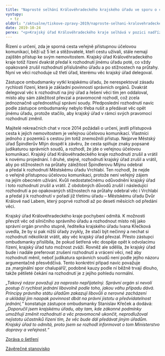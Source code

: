 ```yaml
---
title: "Naprosté selhání Královéhradeckého krajského úřadu ve sporu o cestu"
vystupy:
  - tz
oldUrl: "/aktualne/tiskove-zpravy-2019/naproste-selhani-kralovehradeckeho-krajskeho-uradu-ve-sporu-o-cestu"
date: 2019-10-24
perex: "<p>Krajský úřad Královéhradeckého kraje selhává v pozici nadřízeného správního orgánu. Ve sporu o cestu přesouvá rozhodování z úřadu na úřad a podílí se tak na průtazích. Volí postup, který vyhovuje pouze jeho vlastním zájmům a z účastníků řízení dělá nedobrovolné rukojmí čekající pět let na rozhodnutí. Krajský úřad odmítá jakékoli pochybení i provedení nápravy. Zástupce ombudsmanky se proto rozhodl vyrozumět o případu Ministerstvo dopravy jako nadřízený úřad a věc také zveřejnit.</p>"
---
```


<!-- imported from the old website -->

<p>Řízení o určení, zda je sporná cesta veřejně přístupnou účelovou komunikací, běží už 5 let a stěžovatelé, kteří cestu užívali, stále nemají zajištěn přístup ke svým nemovitostem. Krajský úřad Královéhradeckého kraje totiž řízení dvakrát předal k rozhodnutí jinému úřadu poté, co vždy opakovaně zrušil rozhodnutí příslušného úřadu a po stížnostech na průtahy. Nyní ve věci rozhoduje už třetí úřad, kterému věc krajský úřad delegoval.</p> <p>Zástupce ombudsmanky vytkl krajskému úřadu, že nerespektoval zásadu rychlosti řízení, která je základní povinností správních orgánů. Dvakrát delegoval věc k rozhodnutí na jiný úřad a řešení věci tím jen oddaloval, místo aby sám záležitost převzal a pravomocně rozhodl, což zcela jednoznačně upřednostňují správní soudy. Předposlední rozhodnutí navíc podle zástupce ombudsmanky nebylo třeba rušit a předávat věc opět jinému úřadu, protože stačilo, aby krajský úřad v rámci svých pravomocí rozhodnutí změnil. </p> <p>Majitelé rekreačních chat v roce 2014 požádali o určení, jestli přístupová cesta k jejich nemovitostem je veřejnou účelovou komunikací. Vlastníci jednoho z pozemků s cestou jim totiž znemožnili přístup. Nejprve Městský úřad Špindlerův Mlýn dospěl k závěru, že cesta splňuje znaky popsané judikaturou správních soudů, a rozhodl, že jde o veřejnou účelovou komunikaci. Krajský úřad Královéhradeckého kraje rozhodnutí zrušil a vrátil k novému projednání. I druhé, stejné, rozhodnutí krajský úřad zrušil a vrátil, aby po stížnostech na průtahy záležitost Špindlerovu Mlýnu odebral a předal k rozhodnutí Městskému úřadu Vrchlabí. Ten rozhodl, že nejde o veřejně přístupnou účelovou komunikaci, protože není veřejný zájem na jejím obecném užívání. Kvůli nedostatečnému odůvodnění krajský úřad i toto rozhodnutí zrušil a vrátil. Z obdobných důvodů zrušil i následující rozhodnutí a po opakovaných stížnostech na průtahy odebral věc i Vrchlabí a předal ji k rozhodnutí v pořadí již třetímu úřadu – Městskému úřadu Dvůr Králové nad Labem, který poprvé rozhodl až po deseti měsících od předání věci. </p> <p>Krajský úřad Královéhradeckého kraje pochybení odmítá. K možnosti převzít věc od silničního správního úřadu a rozhodnout místo něj jako správní orgán prvního stupně, ředitelka krajského úřadu Ivana Křečková uvedla, že by si pak nižší úřady zvykly, že stačí být nečinný a nechat si rozhodnutí několikrát vrátit, aby věc krajský úřad převzal. Přesto zástupci ombudsmanky přislíbila, že pokud šetřená věc dospěje opět k odvolacímu řízení, krajský úřad tuto možnost zváží. Rovněž ale sdělila, že krajský úřad bude i nadále preferovat zrušení rozhodnutí a vrácení věci, než aby rozhodnutí měnil, neboť judikatura správních soudů není podle jejího názoru argumentačně přesvědčivá. Tento konkrétní případ navíc považuje za ‚marginální spor chalupářů‘, podobné kauzy podle ní běžně trvají dlouho, takže pětileté čekání na rozhodnutí je z jejího pohledu normální.</p><p><i> „Takový názor považuji za naprosto nepřijatelný. Správní orgán si nevolí postup či rychlost jednání libovolně podle toho, jakou váhu případu dává. Principy právního státu úřadům zakazují libovůli a nerovné zacházení a ukládají jim naopak povinnost dbát na právní jistotu a předvídatelnost jednání,“</i> konstatuje zástupce ombudsmanky Stanislav Křeček a dodává:<i> „Doporučil jsem krajskému úřadu, aby tam, kde zákonné podmínky umožňují změnit rozhodnutí a věc pravomocně ukončit, neprodlužoval nejistotu účastníků řízení tím, že věc bude dál předávat jiným úřadům. Krajský úřad to odmítá, proto jsem se rozhodl informovat o tom Ministerstvo dopravy a veřejnost.“</i></p><p><a href="https://eso.ochrance.cz/Nalezene/Edit/6786" target="_blank">Zpráva o šetření</a></p><p><a href="https://eso.ochrance.cz/Nalezene/Edit/7422" target="_blank">Závěrečné stanovisko</a></p>
